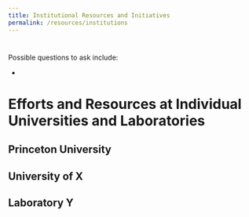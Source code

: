 ```yaml
---
title: Institutional Resources and Initiatives
permalink: /resources/institutions
---
```


# 

Possible questions to ask include:

  * 

# Efforts and Resources at Individual Universities and Laboratories

## Princeton University

## University of X

## Laboratory Y
 
